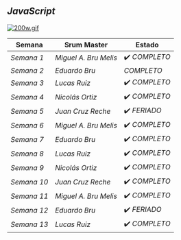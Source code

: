 ## *JavaScript*

[![200w.gif](https://i.postimg.cc/9XZ50vCj/200w.gif)](https://postimg.cc/s1j00HMn)

| Semana | Srum Master | Estado | 
| ---- | ---- | ---- |
| *Semana 1* | *Miguel A. Bru Melis* | ✔️ *COMPLETO* |
| *Semana 2* | *Eduardo Bru* |  *COMPLETO* |
| *Semana 3* | *Lucas Ruiz* | ✔️ *COMPLETO* |
| *Semana 4* | *Nicolás Ortiz* | ✔️ *COMPLETO* |
| *Semana 5* | *Juan Cruz Reche* | ✔️ *FERIADO* |
| *Semana 6* | *Miguel A. Bru Melis* | ✔️ *COMPLETO* |
| *Semana 7* | *Eduardo Bru* | ✔️ *COMPLETO* |
| *Semana 8* | *Lucas Ruiz* | ✔️ *COMPLETO* |
| *Semana 9* | *Nicolás Ortiz* | ✔️ *COMPLETO* |
| *Semana 10* | *Juan Cruz Reche* | ✔️ *COMPLETO* |
| *Semana 11* | *Miguel A. Bru Melis* | ✔️ *COMPLETO* |
| *Semana 12* | *Eduardo Bru* | ✔️ *FERIADO* |
| *Semana 13* | *Lucas Ruiz* | ✔️ *COMPLETO* |